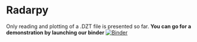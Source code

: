 # Radarpy

Only reading and plotting of a .DZT file is presented so far. **You can go for a demonstration by launching our binder**
[![Binder](https://mybinder.org/badge_logo.svg)](https://mybinder.org/v2/gh/viictorjs/Radarpy/master)
